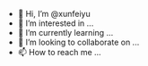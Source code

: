 - 👋 Hi, I’m @xunfeiyu
- 👀 I’m interested in ...
- 🌱 I’m currently learning ...
- 💞️ I’m looking to collaborate on ...
- 📫 How to reach me ...

<!---
xunfeiyu/xunfeiyu is a ✨ special ✨ repository because its `README.md` (this file) appears on your GitHub profile.
You can click the Preview link to take a look at your changes.
--->
